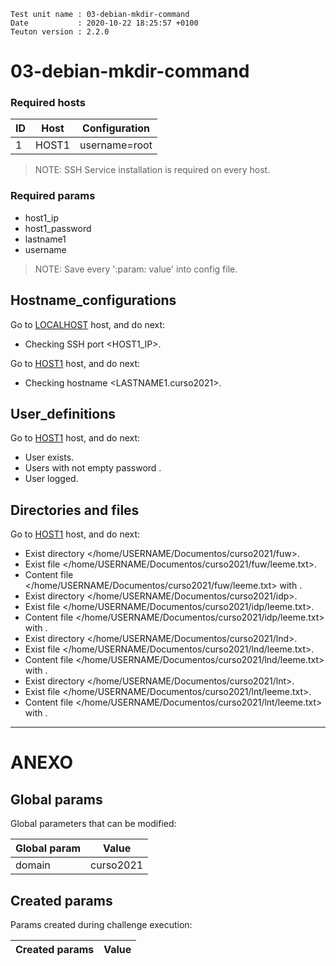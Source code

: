 ```
Test unit name : 03-debian-mkdir-command
Date           : 2020-10-22 18:25:57 +0100
Teuton version : 2.2.0
```

# 03-debian-mkdir-command

### Required hosts

| ID | Host | Configuration |
| -- | ---- | ------------- |
|1|HOST1|username=root|

> NOTE: SSH Service installation is required on every host.

### Required params
* host1_ip
* host1_password
* lastname1
* username

> NOTE: Save every ':param: value' into config file.

## Hostname_configurations


Go to [LOCALHOST](#required-hosts) host, and do next:
* Checking SSH port <HOST1_IP>.

Go to [HOST1](#required-hosts) host, and do next:
* Checking hostname <LASTNAME1.curso2021>.

## User_definitions


Go to [HOST1](#required-hosts) host, and do next:
* User <USERNAME> exists.
* Users <USERNAME> with not empty password .
* User <USERNAME> logged.

## Directories and files


Go to [HOST1](#required-hosts) host, and do next:
* Exist directory </home/USERNAME/Documentos/curso2021/fuw>.
* Exist file </home/USERNAME/Documentos/curso2021/fuw/leeme.txt>.
* Content file </home/USERNAME/Documentos/curso2021/fuw/leeme.txt> with <USERNAME>.
* Exist directory </home/USERNAME/Documentos/curso2021/idp>.
* Exist file </home/USERNAME/Documentos/curso2021/idp/leeme.txt>.
* Content file </home/USERNAME/Documentos/curso2021/idp/leeme.txt> with <USERNAME>.
* Exist directory </home/USERNAME/Documentos/curso2021/lnd>.
* Exist file </home/USERNAME/Documentos/curso2021/lnd/leeme.txt>.
* Content file </home/USERNAME/Documentos/curso2021/lnd/leeme.txt> with <USERNAME>.
* Exist directory </home/USERNAME/Documentos/curso2021/lnt>.
* Exist file </home/USERNAME/Documentos/curso2021/lnt/leeme.txt>.
* Content file </home/USERNAME/Documentos/curso2021/lnt/leeme.txt> with <USERNAME>.

---
# ANEXO

## Global params

Global parameters that can be modified:

| Global param | Value |
| ------------ | ----- |
|domain|curso2021|

## Created params

Params created during challenge execution:

| Created params | Value |
| -------------- | ----- |
